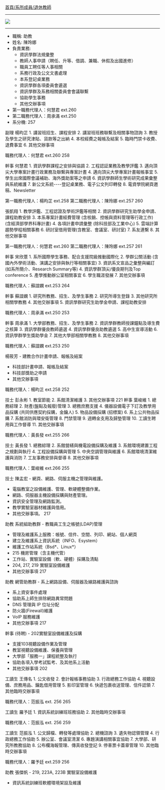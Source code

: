 [首頁/系所成員/退休教師](https://www.csie.ntu.edu.tw/members/teacher.php?class=150)

---

![](http://i.imgur.com/5TClzLD.png)

---

- 職稱: 助教
- 姓名: 陳玲娜
- 負責業務: 
    - 資訊學群法規彙整
    - 教師人事申請（聘任、升等、借調、兼職、休假及出國進修）
    - 職員工聘任等人事相關
    - 系務行政及公文文書處理
    - 本系登記桌業務
    - 資訊學群各項委員會遴選
    - 資訊學群及系務相關委員會會議聯繫
    - 協助學生事務
    - 其他交辦事項
- 第一職務代理人：何慧君 ext.260
- 第二職務代理人：周承滿 ext.250
- 系分機: 257


副理  楊昀芷 1. 講習班招生、課程安排
2. 講習班班務聯繫及相關事物諮詢
3. 教授及學生之研究津貼、貨款等之出納
4. 本校經費之報帳及結案
5. 臨時門禁卡收費、退費事宜
6. 其他交辦事項

職務代理人：何慧君 ext.260
258


幹事  何慧君 1. 資訊學群課程之安排與協調
2. 工程認証業務及教學評鑑
3. 邁向頂尖大學專案計畫行政業務及聯繫與專案計晝
4. 邁向頂尖大學專案計畫報帳事宜
5. 學生出席國際會議補助、海外獎助案等之申請
6. 資訊學群師生學術研究成果彙整與系統維護
7. 新公文系統----登記桌業務、電子公文列印轉發
8. 電資學院網頁邀稿、Newsletter

第一職務代理人：楊昀芷 ext.258
第二職務代理人：陳玲娜 ext.257
260

張凱翔 1. 教學評鑑、工程認證及學術評鑑等相關
2. 資訊學群研究生助學金申請、課程助教安排
3. 本系專案計畫經費管理 (含核銷、控帳與資料管理等行政工作) (含經濟部學界科專計畫)
4. 各項計畫申請彙整 (除科技部及工業中心)
5. 雲端計算趨勢學程相關事務
6. 研討室借用管理(含教室、會議室、研討室)
7. 系友連繫
8. 其他交辦事項

第一職務代理人：何慧君 ext.260
第二職務代理人：陳玲娜 ext.257
261


幹事  宋欣薏 1. 系所國際學生事務、配合支援院級推動國際化
2. 學群公關活動
(含國內外學術活動、演講之安排與執行等相關事宜)
3. 資訊系文宣品之彙整與編訂
(如系所簡介、Research Summary等)
4. 資訊學群頂尖/優良期刊及Top conference
5. 產學推動辦公室相關事宜
6. 學生職涯發展
7. 其他交辦事項

職務代理人：蘇誼嫻 ext.253
264


幹事  蘇誼嫻 1. 研究所教務、招生、及學生事務
2. 研究所導生登錄
3. 其他研究所相關學教務
4. 其他交辦事項
5. 資訊學群研究生助學金申請、課程助教安排

職務代理人：周承滿 ext.250
253

幹事  周承滿 1. 大學部教務、招生、及學生事務
2. 資訊學群教師授課鐘點及導生費之核算
3. 資訊學群優良教師遴選
4. 資訊學群優良助教遴選
5. 高中生宣導活動
6. 資訊學群學生獎助學金
7. 其他大學部相關學教務
8. 其他交辦事項

職務代理人：蘇誼嫻 ext.253
250



楊筱芳 - 建教合作計畫申請、報帳及結案
- 科技部計畫申請、報帳及結案
- 科技部獎助之申請
- 其他交辦事項

職務代理人：楊昀芷 ext.258
252



技士  彭永彬 1. 教室節能
2. 系館清潔維護
3. 其他交辦事項 221
幹事  葉峻維 1. 總務綜理 
2. 財產(盤點及報廢)管理
3. 總務庶務支援
4. 儀器設備電子下訂及教學用品採購
(共同供應契約採購，金鑰人)
5. 物品設備採購 (招標案)
6. 系上公共物品採購
7. 系館消防與環安衛管理 
8. 門禁管理
9. 週轉金支用及歸墊管理
10. 工讀生聘用與工作督導
11. 其他交辦事項

職務代理人：黃長發 ext.255
266


技士  黃長發 1. 總務綜理
2. 系館營繕與機電設備採購及維護
3. 系館環境建置工程之規劃與執行
4. 工程設備採購與管理
5. 中央空調管理與維護
6. 系館環境清潔維護與消防
7. 工友事務安排與督導
8. 其他交辦事項

職務代理人：葉峻維 ext.266
255


技士  陳孟宏 - 網頁、網路、伺服主機之管理與維護。
- 電腦教室之設備維護、管理、軟硬體整備作業。
- 網路、伺服器主機設備採購與財產管理。
- 資訊安全管理及網路監測。
- 教學實驗室器材維護與借用。
- 其他交辦事項。
217


助教  系統組助教群  - 教職員工生之帳號(LDAP)管理
- 管理及維護系上服務：帳號、信件、空間、列印、網站、個人網頁
- 建立及維護系上資訊系統（INFO、Esystem）
- 維護工作站系統（Bsd*、Linux*）
- 215 機房管理（含主機代管）
- 工作站、實驗室設備（軟、硬體）採購及清點
- 204, 217, 219 實驗室設備維護
- 其他交辦事項
217


助教  網管助教群 - 系上網路設備、伺服器及線路維護與諮詢
- 系上資安事件處理
- 協助系上師生排除網路異常問題
- DNS 管理與 IP 位址分配
- 防火牆(Firewall)維護
- VoIP 服務維護
- 其他交辦事項
217


幹事  (待聘)  - 202實驗室設備維護及採購 
- 支援103視聽設備作業及管理 
- 教室視聽設備維護、保養與管理 
- 大學部「服務一」課程統整及執行 　
- 協助各項入學考試監考、及其他系上活動 
- 其他交辦事項
202


工讀生 王傳名 1. 公文收發
2. 會計報帳事務協助
3. 行政總務工作協助
4. 視聽設備、庶務用品、鑰匙借用管理
5. 影印室管理
6. 快遞包裹收送管理、信件認領
7. 其他臨時交辦事項

職務代理人：范振泓 ext. 256
265


工讀生 羅予廷 1. 資訊系統訓練班班務協助
2. 其他臨時交辦事項

職務代理人：范振泓 ext. 256
259


工讀生 范振泓 1. 公文歸檔、轉發等處理協助
2. 總機諮詢
3. 遺失物認領管理
4. 行政總務工作協助
5. 辦公室、會議室清潔
6. 專題演講相關事宜協助
7. 大學部、研究所教務協助
8. 公布欄海報管理、傳真收發登記
9. 停車票卡蓋章管理
10. 其他臨時交辦事項

職務代理人：羅予廷 ext.259
256


助教  張傑帆 - 219, 223A, 223B 實驗室設備維護
- 資訊系統訓練班軟體環境架設及維護